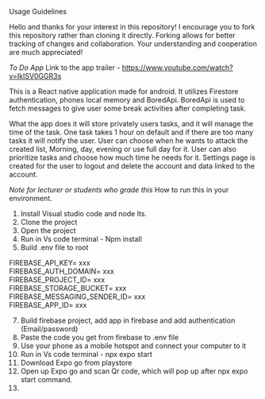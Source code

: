 Usage Guidelines

Hello and thanks for your interest in this repository! I encourage you to fork this repository rather than cloning it directly. Forking allows for better tracking of changes and collaboration. Your understanding and cooperation are much appreciated!

*To Do App*
Link to the app trailer - https://www.youtube.com/watch?v=IkISV0GGR3s

This is a React native application made for android.
It utilizes Firestore authentication, phones local memory and BoredApi. 
BoredApi is used to fetch messages to give user some break activities after completing task.

What the app does it will store privately users tasks, and it will manage the time of the task. One task takes 1 hour on default and if there are too many tasks it will notify the user. 
User can choose when he wants to attack the created list, Morning, day, evening or use full day for it. User can also prioritize tasks and choose how much time he needs for it.
Settings page is created for the user to logout and delete the account and data linked to the account.

*Note for lecturer or students who grade this*
How to run this in your environment.

1. Install Visual studio code and node lts.
2. Clone the project
3. Open the project
4. Run in Vs code terminal - Npm install
5. Build .env file to root

FIREBASE_API_KEY= xxx  
FIREBASE_AUTH_DOMAIN= xxx  
FIREBASE_PROJECT_ID= xxx  
FIREBASE_STORAGE_BUCKET= xxx  
FIREBASE_MESSAGING_SENDER_ID= xxx  
FIREBASE_APP_ID= xxx 
   
7. Build firebase project, add <web> app in firebase and add authentication (Email/password)
8. Paste the code you get from firebase to .env file
9. Use your phone as a mobile hotspot and connect your computer to it
10. Run in Vs code terminal - npx expo start
11. Download Expo go from playstore
12. Open up Expo go and scan Qr code, which will pop up after npx expo start command.
13. 
